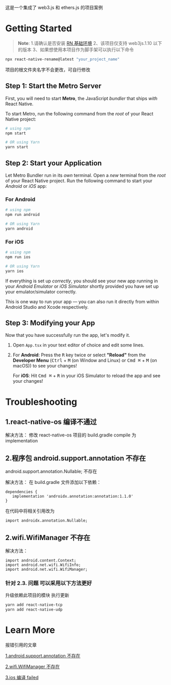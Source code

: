 这是一个集成了 web3.js 和 ethers.js 的项目案例

# Getting Started

> **Note**: 1.请确认是否安装 [RN 基础环境](https://reactnative.dev/docs/environment-setup)
> 2、该项目仅支持 web3js.1.10 以下的版本
> 3、如果想使用本项目作为脚手架可以执行以下命令

```bash
npx react-native-rename@latest "your_project_name"

```

项目的根文件夹名字不会更改，可自行修改

## Step 1: Start the Metro Server

First, you will need to start **Metro**, the JavaScript _bundler_ that ships _with_ React Native.

To start Metro, run the following command from the _root_ of your React Native project:

```bash
# using npm
npm start

# OR using Yarn
yarn start
```

## Step 2: Start your Application

Let Metro Bundler run in its _own_ terminal. Open a _new_ terminal from the _root_ of your React Native project. Run the following command to start your _Android_ or _iOS_ app:

### For Android

```bash
# using npm
npm run android

# OR using Yarn
yarn android
```

### For iOS

```bash
# using npm
npm run ios

# OR using Yarn
yarn ios
```

If everything is set up _correctly_, you should see your new app running in your _Android Emulator_ or _iOS Simulator_ shortly provided you have set up your emulator/simulator correctly.

This is one way to run your app — you can also run it directly from within Android Studio and Xcode respectively.

## Step 3: Modifying your App

Now that you have successfully run the app, let's modify it.

1. Open `App.tsx` in your text editor of choice and edit some lines.
2. For **Android**: Press the <kbd>R</kbd> key twice or select **"Reload"** from the **Developer Menu** (<kbd>Ctrl</kbd> + <kbd>M</kbd> (on Window and Linux) or <kbd>Cmd ⌘</kbd> + <kbd>M</kbd> (on macOS)) to see your changes!

   For **iOS**: Hit <kbd>Cmd ⌘</kbd> + <kbd>R</kbd> in your iOS Simulator to reload the app and see your changes!

# Troubleshooting

## 1.react-native-os 编译不通过

解决方法：
修改 react-native-os 项目的 build.gradle compile 为 implementation

## 2.程序包 android.support.annotation 不存在

android.support.annotation.Nullable; 不存在

解决方法：
在 build.gradle 文件添加以下依赖：

```
dependencies {
   implementation 'androidx.annotation:annotation:1.1.0'
}
```

在代码中将相关引用改为

```
import androidx.annotation.Nullable;
```

## 2.wifi.WifiManager 不存在

解决方法：

```
import android.content.Context;
import android.net.wifi.WifiInfo;
import android.net.wifi.WifiManager;
```

### 针对 2.3. 问题 可以采用以下方法更好

升级依赖此项目的模块
执行更新

```bash
yarn add react-native-tcp
yarn add react-native-udp

```

# Learn More

报错引用的文章

[1.android.support.annotation 不存在](https://blog.csdn.net/liting870907/article/details/121158951)

[2.wifi.WifiManager 不存在](https://blog.csdn.net/niudaly/article/details/27678395)

[3.ios 编译 failed](https://levelup.gitconnected.com/tutorial-how-to-set-up-web3js-1-x-with-react-native-0-6x-2021-467b2e0c94a4)


